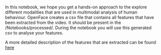 In this notebook, we hope you get a hands-on approach to the explore different modalities that are used in multimodal analysis of human behaviour. 
OpenFace creates a csv file that contains all features that have been extracted from the video. It should be present in the /Notebooks/processed/.
During the notebook you will use this generated csv to analyse your features.

A more detailed description of the features that are extracted can be found [here](https://github.com/TadasBaltrusaitis/OpenFace/wiki/Output-Format)

